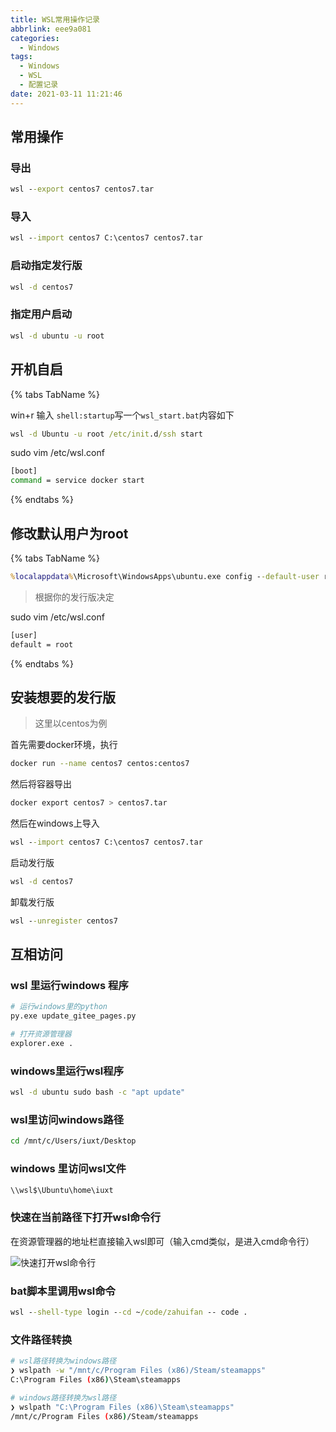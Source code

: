 ```yaml
---
title: WSL常用操作记录
abbrlink: eee9a081
categories:
  - Windows
tags:
  - Windows
  - WSL
  - 配置记录
date: 2021-03-11 11:21:46
---
```


## 常用操作

### 导出

```bat
wsl --export centos7 centos7.tar
```

### 导入

```bat
wsl --import centos7 C:\centos7 centos7.tar
```

### 启动指定发行版

```bat
wsl -d centos7
```

### 指定用户启动

```bat
wsl -d ubuntu -u root
```

## 开机自启

{% tabs TabName %}

<!-- tab WSL1 -->

win+r  输入 `shell:startup`写一个`wsl_start.bat`内容如下

```bat
wsl -d Ubuntu -u root /etc/init.d/ssh start
```

<!-- endtab -->

<!-- tab WSL2和Windows11 -->

sudo vim /etc/wsl.conf

```bash
[boot]
command = service docker start
```

<!-- endtab -->
{% endtabs %}

## 修改默认用户为root

{% tabs TabName %}

<!-- tab WSL1 -->

```bat
%localappdata%\Microsoft\WindowsApps\ubuntu.exe config --default-user root
```

> 根据你的发行版决定

<!-- endtab -->

<!-- tab WSL2和Windows11 -->

sudo vim /etc/wsl.conf

```bash
[user]
default = root
```

<!-- endtab -->
{% endtabs %}

## 安装想要的发行版

> 这里以centos为例

首先需要docker环境，执行

```bash
docker run --name centos7 centos:centos7
```

然后将容器导出

```bash
docker export centos7 > centos7.tar
```

然后在windows上导入

```bat
wsl --import centos7 C:\centos7 centos7.tar
```

启动发行版

```bat
wsl -d centos7
```

卸载发行版

```bat
wsl --unregister centos7
```

## 互相访问

### wsl 里运行windows 程序

```bash
# 运行windows里的python
py.exe update_gitee_pages.py

# 打开资源管理器
explorer.exe .
```

### windows里运行wsl程序

```bat
wsl -d ubuntu sudo bash -c "apt update"
```

### wsl里访问windows路径

```bash
cd /mnt/c/Users/iuxt/Desktop
```

### windows 里访问wsl文件

```bash
\\wsl$\Ubuntu\home\iuxt
```


### 快速在当前路径下打开wsl命令行

在资源管理器的地址栏直接输入wsl即可（输入cmd类似，是进入cmd命令行）

![快速打开wsl命令行](https://static.zahui.fan/images/202305041640284.png)

### bat脚本里调用wsl命令

```bat
wsl --shell-type login --cd ~/code/zahuifan -- code .
```

### 文件路径转换

```bash
# wsl路径转换为windows路径
❯ wslpath -w "/mnt/c/Program Files (x86)/Steam/steamapps"
C:\Program Files (x86)\Steam\steamapps

# windows路径转换为wsl路径
❯ wslpath "C:\Program Files (x86)\Steam\steamapps"
/mnt/c/Program Files (x86)/Steam/steamapps
```